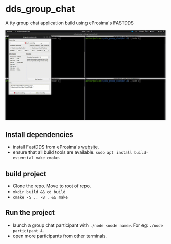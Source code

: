 # dds_group_chat
A tty group chat application build using eProsima's FASTDDS

<img src="./data/gpchat.gif" width="800"/>

## Install dependencies
* install FastDDS from eProsima's [website](https://fast-dds.docs.eprosima.com/en/v2.0.0/installation/binaries/binaries.html). 
* ensure that all build tools are available. `sudo apt install build-essential make cmake`.

## build project
* Clone the repo. Move to root of repo.
* `mkdir build && cd build`
* `cmake -S .. -B . && make`

## Run the project
* launch a group chat participant with `./node <node name>`. For eg: `./node participant_A`.
* open more participants from other terminals.

